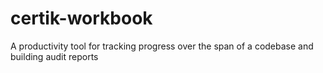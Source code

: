 # certik-workbook
A productivity tool for tracking progress over the span of a codebase and building audit reports
